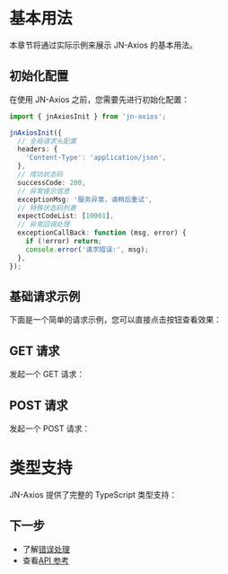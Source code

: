 # 基本用法

本章节将通过实际示例来展示 JN-Axios 的基本用法。

## 初始化配置

在使用 JN-Axios 之前，您需要先进行初始化配置：

```typescript
import { jnAxiosInit } from 'jn-axios';

jnAxiosInit({
  // 全局请求头配置
  headers: {
    'Content-Type': 'application/json',
  },
  // 成功状态码
  successCode: 200,
  // 异常提示信息
  exceptionMsg: '服务异常，请稍后重试',
  // 特殊状态码列表
  expectCodeList: [10001],
  // 异常回调处理
  exceptionCallBack: function (msg, error) {
    if (!error) return;
    console.error('请求错误:', msg);
  },
});
```


## 基础请求示例

下面是一个简单的请求示例，您可以直接点击按钮查看效果：

<DemoContainer>
  <BasicDemo />
  <template #code>

```typescript
import { jnAxiosGet, jnAxiosPost } from 'jn-axios';

// GET 请求
const handleGet = async () => {
  try {
    const res = await jnAxiosGet('/api/get/200');
    console.log('GET 请求成功:', res);
  } catch (error) {
    console.error('GET 请求失败:', error);
  }
};

// POST 请求
const handlePost = async () => {
  try {
    const res = await jnAxiosPost('/api/post', {
      name: '测试用户',
      email: 'test@example.com',
    });
    console.log('POST 请求成功:', res);
  } catch (error) {
    console.error('POST 请求失败:', error);
  }
};
```

  </template>
</DemoContainer>

## GET 请求

发起一个 GET 请求：

<DemoContainer>
  <GetDemo />
  <template #code>

```typescript
import { jnAxiosGet } from 'jn-axios';

// 基本 GET 请求
const getData = async () => {
  const res = await jnAxiosGet<{ name: string }>('/api/user');
  if (res) {
    console.log(res.name);
  }
};

// 带参数的 GET 请求
const getDataWithParams = async () => {
  const res = await jnAxiosGet('/api/users', {
    params: {
      page: 1,
      size: 10,
    },
  });
  if (res) {
    console.log(res);
  }
};
```

  </template>
</DemoContainer>

## POST 请求

发起一个 POST 请求：

<DemoContainer>
  <PostDemo />
  <template #code>

```typescript
import { jnAxiosPost } from 'jn-axios';

// 基本 POST 请求
const createUser = async () => {
  const res = await jnAxiosPost<{ id: number }>('/api/user', {
    name: '测试用户',
    email: 'test@example.com',
  });
  if (res) {
    console.log('用户创建成功，ID:', res.id);
  }
};

// 带配置的 POST 请求
const createUserWithConfig = async () => {
  const res = await jnAxiosPost(
    '/api/user',
    {
      name: '测试用户',
      email: 'test@example.com',
    },
    {
      headers: {
        'X-Custom-Header': 'value',
      },
    },
  );
  if (res) {
    console.log('用户创建成功');
  }
};
```

  </template>
</DemoContainer>

# 类型支持

JN-Axios 提供了完整的 TypeScript 类型支持：

<DemoContainer>
  <template #code>

```typescript
// 定义响应数据类型
interface UserResponse {
  id: number;
  name: string;
  email: string;
}

// 定义请求数据类型
interface CreateUserRequest {
  name: string;
  email: string;
}

// 使用类型
const getUser = async () => {
  const user = await jnAxiosGet<UserResponse>('/api/user/1');
  if (user) {
    console.log(user.name); // TypeScript 会提供类型提示
  }
};

const createUser = async () => {
  const data: CreateUserRequest = {
    name: '测试用户',
    email: 'test@example.com',
  };
  const user = await jnAxiosPost<UserResponse>('/api/user', data);
  if (user) {
    console.log(user.id); // TypeScript 会提供类型提示
  }
};
```

  </template>
</DemoContainer>

## 下一步

- 了解[错误处理](./error-handling.md)
- 查看[API 参考](/guide/api-reference)
